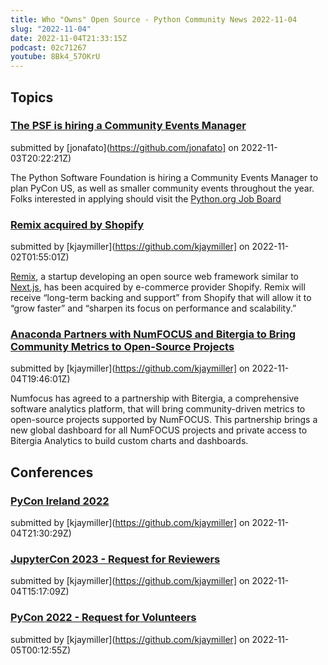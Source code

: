 ```yaml
---
title: Who "Owns" Open Source - Python Community News 2022-11-04
slug: "2022-11-04"
date: 2022-11-04T21:33:15Z
podcast: 02c71267
youtube: 8Bk4_57OKrU
---
```


## Topics

### [The PSF is hiring a Community Events Manager](https://www.python.org/jobs/6961/)

submitted by [jonafato](https://github.com/jonafato] on 2022-11-03T20:22:21Z)

The Python Software Foundation is hiring a Community Events Manager to plan PyCon US, as well as smaller community events throughout the year.
Folks interested in applying should visit the [Python.org Job Board](https://www.python.org/jobs/6961/)


### [Remix acquired by Shopify](https://remix.run/blog/remixing-shopify)

submitted by [kjaymiller](https://github.com/kjaymiller] on 2022-11-02T01:55:01Z)

[Remix](http://remix.run/), a startup developing an open source web framework similar to [Next.js](https://nextjs.org/), has been acquired by e-commerce provider Shopify.
Remix will receive “long-term backing and support” from Shopify that will allow it to “grow faster” and “sharpen its focus on performance and scalability.”


### [Anaconda Partners with NumFOCUS and Bitergia to Bring Community Metrics to Open-Source Projects](https://blog.bitergia.com/2022/09/09/bitergia-becomes-the-official-metrics-partner-of-the-numfocus-foundation/#more-6921)

submitted by [kjaymiller](https://github.com/kjaymiller] on 2022-11-04T19:46:01Z)

Numfocus has agreed to a partnership with Bitergia, a comprehensive software analytics platform, that will bring community-driven metrics to open-source projects supported by NumFOCUS.
This partnership brings a new global dashboard for all NumFOCUS projects and private access to Bitergia Analytics to build custom charts and dashboards.



## Conferences


### [PyCon Ireland 2022](https://python.ie/pycon-2022/)

submitted by [kjaymiller](https://github.com/kjaymiller] on 2022-11-04T21:30:29Z)


### [JupyterCon 2023 - Request for Reviewers](https://docs.google.com/forms/d/e/1FAIpQLSexv4bJ4E1weJlttT9Bs3h4CfWqNWonw2DPR13aYqnQTX73yQ/viewform)

submitted by [kjaymiller](https://github.com/kjaymiller] on 2022-11-04T15:17:09Z)


### [PyCon 2022 - Request for Volunteers](https://pycon.blogspot.com/2022/10/become-pycon-us-2023-volunteer.html)

submitted by [kjaymiller](https://github.com/kjaymiller] on 2022-11-05T00:12:55Z)
